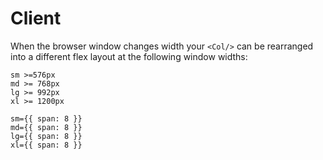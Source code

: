 # Client

When the browser window changes width your `<Col/>` can be
rearranged into a different flex layout at the following
window widths:

```
sm >=576px
md >= 768px
lg >= 992px
xl >= 1200px

sm={{ span: 8 }}
md={{ span: 8 }}
lg={{ span: 8 }}
xl={{ span: 8 }}
```
